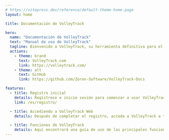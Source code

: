 ```yaml
---
# https://vitepress.dev/reference/default-theme-home-page
layout: home

title: Documentación de VolleyTrack

hero:
  name: "Documentación de VolleyTrack"
  text: "Manual de uso de VolleyTrack"
  tagline: Bienvenido a VolleyTrack, su herramienta definitiva para el monitoreo y gestión de estadísticas de voleibol. Este manual le guiará en el uso de las principales funcionalidades de la herramienta.
  actions:
    - theme: brand
      text: VolleyTrack.com
      link: https://volleytrack.com/
    - theme: alt
      text: GitHub
      link: https://github.com/Zoren-Software/VolleyTrack-Docs

features:
  - title: Registro inicial
    details: Regístrese e inicie sesión para comenzar a usar VolleyTrack.
    link: /es/registro/

  - title: Accediendo a VolleyTrack Web
    details: Después de completar el registro, acceda a VolleyTrack a través de su navegador.

  - title: Funciones de VolleyTrack
    details: Aquí encontrará una guía de uso de las principales funcionalidades de VolleyTrack.
---
```

